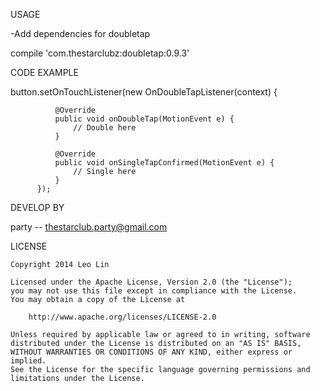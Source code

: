 USAGE

-Add dependencies for doubletap

   compile 'com.thestarclubz:doubletap:0.9.3'
   

CODE EXAMPLE


   button.setOnTouchListener(new OnDoubleTapListener(context) {
  
              @Override
              public void onDoubleTap(MotionEvent e) {
                  // Double here
              }
  
              @Override
              public void onSingleTapConfirmed(MotionEvent e) {
                  // Single here
              }
          });


DEVELOP BY

   party -- thestarclub.party@gmail.com

LICENSE


    Copyright 2014 Leo Lin

    Licensed under the Apache License, Version 2.0 (the "License");
    you may not use this file except in compliance with the License.
    You may obtain a copy of the License at

        http://www.apache.org/licenses/LICENSE-2.0

    Unless required by applicable law or agreed to in writing, software
    distributed under the License is distributed on an "AS IS" BASIS,
    WITHOUT WARRANTIES OR CONDITIONS OF ANY KIND, either express or implied.
    See the License for the specific language governing permissions and
    limitations under the License.

